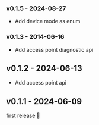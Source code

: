 ### v0.1.5 - 2024-08-27

- Add device mode as enum

### v0.1.3 - 2014-06-16

- Add access point diagnostic api

## v0.1.2 - 2024-06-13

- Add access point api

## v0.1.1 - 2024-06-09

first release 🎉
